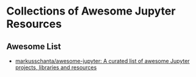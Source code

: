 # Collections of Awesome Jupyter Resources

## Awesome List

- [markusschanta/awesome-jupyter: A curated list of awesome Jupyter projects, libraries and resources](https://github.com/markusschanta/awesome-jupyter)